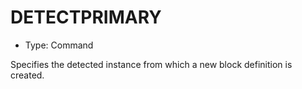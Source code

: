 # DETECTPRIMARY

- Type: Command

Specifies the detected instance from which a new block definition is created.
